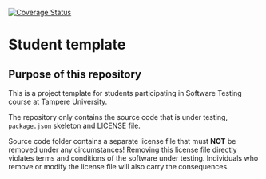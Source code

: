 [![Coverage Status](https://coveralls.io/repos/github/humayra24/Software-Testing-Assignment/badge.svg?branch=main)](https://coveralls.io/github/humayra24/Software-Testing-Assignment?branch=main)

# Student template

## Purpose of this repository

This is a project template for students participating in Software Testing course
at Tampere University.

The repository only contains the source code that is under testing, `package.json` skeleton
and LICENSE file.

Source code folder contains a separate license file that must **NOT** be removed under any circumstances!
Removing this license file directly violates terms and conditions of the software under testing.
Individuals who remove or modify the license file will also carry the consequences.

